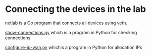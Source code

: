 # Connecting the devices in the lab

[netlab](https://github.com/brnuts/netlab/tree/main/Go) is a Go program that connects all devices using veth.

[show-connections.py](https://github.com/brnuts/netlab/blob/main/Python/show-connections.py) which is a program in Python for checking connections 

[configure-ip-wan.py](https://github.com/brnuts/netlab/blob/main/Python/configure-ip-wan.py) whichis a program in Python for allocation IPs
